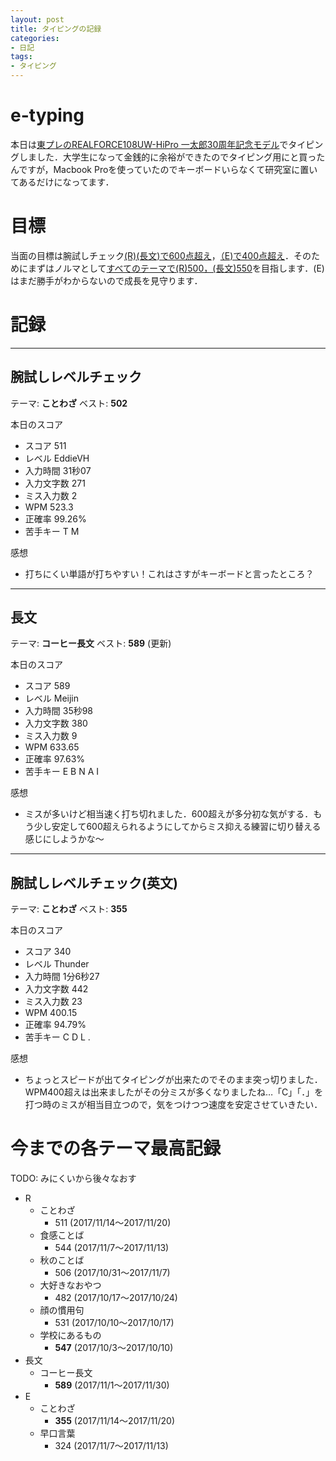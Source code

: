 ```yaml
---
layout: post
title: タイピングの記録
categories:
- 日記
tags:
- タイピング
---
```


# e-typing
本日は[東プレのREALFORCE108UW-HiPro 一太郎30周年記念モデル](https://www.justmyshop.com/app/servlet/item?item_code=7014351&t=mypage_item_reco&e=invitetw)でタイピングしました．大学生になって金銭的に余裕ができたのでタイピング用にと買ったんですが，Macbook Proを使っていたのでキーボードいらなくて研究室に置いてあるだけになってます．

# 目標
当面の目標は腕試しチェック<u>(R)(長文)で600点超え</u>，<u>（E)で400点超え</u>．そのためにまずはノルマとして<u>すべてのテーマで(R)500，(長文)550</u>を目指します．(E)はまだ勝手がわからないので成長を見守ります．

# 記録

---
## 腕試しレベルチェック
テーマ: **ことわざ**
ベスト: **502**

本日のスコア
- スコア 511
- レベル EddieVH
- 入力時間 31秒07
- 入力文字数 271
- ミス入力数 2
- WPM 523.3
- 正確率 99.26%
- 苦手キー T M

感想
- 打ちにくい単語が打ちやすい！これはさすがキーボードと言ったところ？

---
## 長文
テーマ: **コーヒー長文**
ベスト: **589** (更新)

本日のスコア
- スコア 589
- レベル Meijin
- 入力時間 35秒98
- 入力文字数 380
- ミス入力数 9
- WPM 633.65
- 正確率 97.63%
- 苦手キー E B N A I

感想
- ミスが多いけど相当速く打ち切れました．600超えが多分初な気がする．もう少し安定して600超えられるようにしてからミス抑える練習に切り替える感じにしようかな〜

---
## 腕試しレベルチェック(英文)
テーマ: **ことわざ**
ベスト: **355**

本日のスコア
- スコア 340
- レベル Thunder
- 入力時間 1分6秒27
- 入力文字数 442
- ミス入力数 23
- WPM 400.15
- 正確率 94.79%
- 苦手キー C D L .

感想
- ちょっとスピードが出てタイピングが出来たのでそのまま突っ切りました．WPM400超えは出来ましたがその分ミスが多くなりましたね…「C」「．」を打つ時のミスが相当目立つので，気をつけつつ速度を安定させていきたい．

# 今までの各テーマ最高記録
TODO: みにくいから後々なおす

- R
  - ことわざ
    - 511 (2017/11/14〜2017/11/20)
  - 食感ことば
    - 544 (2017/11/7～2017/11/13)
  - 秋のことば
    - 506 (2017/10/31～2017/11/7)
  - 大好きなおやつ
    - 482 (2017/10/17～2017/10/24)
  - 顔の慣用句
    - 531 (2017/10/10～2017/10/17)
  - 学校にあるもの
    - **547** (2017/10/3～2017/10/10)
- 長文
  - コーヒー長文
    - **589** (2017/11/1〜2017/11/30)
- E
  - ことわざ
    - **355** (2017/11/14〜2017/11/20)
  - 早口言葉
    - 324 (2017/11/7～2017/11/13)

